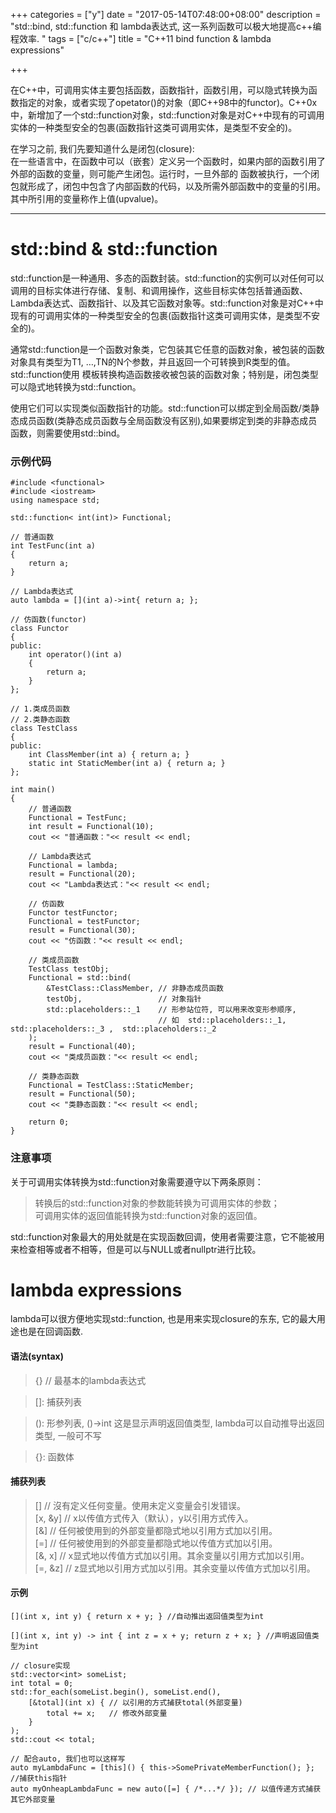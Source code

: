 +++
categories = ["y"]
date = "2017-05-14T07:48:00+08:00"
description = "std::bind, std::function 和 lambda表达式, 这一系列函数可以极大地提高c++编程效率. "
tags = ["c/c++"]
title = "C++11 bind function & lambda expressions"

+++

在C++中，可调用实体主要包括函数，函数指针，函数引用，可以隐式转换为函数指定的对象，或者实现了opetator()的对象（即C++98中的functor)。C++0x中，新增加了一个std::function对象，std::function对象是对C++中现有的可调用实体的一种类型安全的包裹(函数指针这类可调用实体，是类型不安全的)。

在学习之前, 我们先要知道什么是闭包(closure):  
在一些语言中，在函数中可以（嵌套）定义另一个函数时，如果内部的函数引用了外部的函数的变量，则可能产生闭包。运行时，一旦外部的 函数被执行，一个闭包就形成了，闭包中包含了内部函数的代码，以及所需外部函数中的变量的引用。其中所引用的变量称作上值(upvalue)。

---

# std::bind & std::function
std::function是一种通用、多态的函数封装。std::function的实例可以对任何可以调用的目标实体进行存储、复制、和调用操作，这些目标实体包括普通函数、Lambda表达式、函数指针、以及其它函数对象等。std::function对象是对C++中现有的可调用实体的一种类型安全的包裹(函数指针这类可调用实体，是类型不安全的)。

通常std::function是一个函数对象类，它包装其它任意的函数对象，被包装的函数对象具有类型为T1, …,TN的N个参数，并且返回一个可转换到R类型的值。std::function使用 模板转换构造函数接收被包装的函数对象；特别是，闭包类型可以隐式地转换为std::function。

使用它们可以实现类似函数指针的功能。std::function可以绑定到全局函数/类静态成员函数(类静态成员函数与全局函数没有区别),如果要绑定到类的非静态成员函数，则需要使用std::bind。

### 示例代码
```
#include <functional>
#include <iostream>
using namespace std;

std::function< int(int)> Functional;

// 普通函数
int TestFunc(int a)
{
    return a;
}

// Lambda表达式
auto lambda = [](int a)->int{ return a; };

// 仿函数(functor)
class Functor
{
public:
    int operator()(int a)
    {
        return a;
    }
};

// 1.类成员函数
// 2.类静态函数
class TestClass
{
public:
    int ClassMember(int a) { return a; }
    static int StaticMember(int a) { return a; }
};

int main()
{
    // 普通函数
    Functional = TestFunc;
    int result = Functional(10);
    cout << "普通函数："<< result << endl;

    // Lambda表达式
    Functional = lambda;
    result = Functional(20);
    cout << "Lambda表达式："<< result << endl;

    // 仿函数
    Functor testFunctor;
    Functional = testFunctor;
    result = Functional(30);
    cout << "仿函数："<< result << endl;

    // 类成员函数
    TestClass testObj;
    Functional = std::bind(
        &TestClass::ClassMember, // 非静态成员函数
        testObj,                 // 对象指针
        std::placeholders::_1    // 形参站位符, 可以用来改变形参顺序, 
                                 // 如  std::placeholders::_1,  std::placeholders::_3 ,  std::placeholders::_2
    );
    result = Functional(40);
    cout << "类成员函数："<< result << endl;

    // 类静态函数
    Functional = TestClass::StaticMember;
    result = Functional(50);
    cout << "类静态函数："<< result << endl;

    return 0;
}
```

### 注意事项
关于可调用实体转换为std::function对象需要遵守以下两条原则：

> 转换后的std::function对象的参数能转换为可调用实体的参数；  
> 可调用实体的返回值能转换为std::function对象的返回值。

std::function对象最大的用处就是在实现函数回调，使用者需要注意，它不能被用来检查相等或者不相等，但是可以与NULL或者nullptr进行比较。



# lambda expressions
lambda可以很方便地实现std::function, 也是用来实现closure的东东, 它的最大用途也是在回调函数.

#### 语法(syntax)
> [](){} // 最基本的lambda表达式

> []: 捕获列表

> (): 形参列表, ()->int 这是显示声明返回值类型, lambda可以自动推导出返回类型, 一般可不写

> {}: 函数体

#### 捕获列表
> []      // 沒有定义任何变量。使用未定义变量会引发错误。  
> [x, &y] // x以传值方式传入（默认），y以引用方式传入。  
> [&]     // 任何被使用到的外部变量都隐式地以引用方式加以引用。  
> [=]     // 任何被使用到的外部变量都隐式地以传值方式加以引用。  
> [&, x]  // x显式地以传值方式加以引用。其余变量以引用方式加以引用。  
> [=, &z] // z显式地以引用方式加以引用。其余变量以传值方式加以引用。  

#### 示例
```
[](int x, int y) { return x + y; } //自动推出返回值类型为int

[](int x, int y) -> int { int z = x + y; return z + x; } //声明返回值类型为int

// closure实现
std::vector<int> someList;
int total = 0;
std::for_each(someList.begin(), someList.end(),
    [&total](int x) { // 以引用的方式捕获total(外部变量)
        total += x;   // 修改外部变量
    }
);
std::cout << total;

// 配合auto, 我们也可以这样写
auto myLambdaFunc = [this]() { this->SomePrivateMemberFunction(); }; //捕获this指针
auto myOnheapLambdaFunc = new auto([=] { /*...*/ }); // 以值传递方式捕获其它外部变量

```
